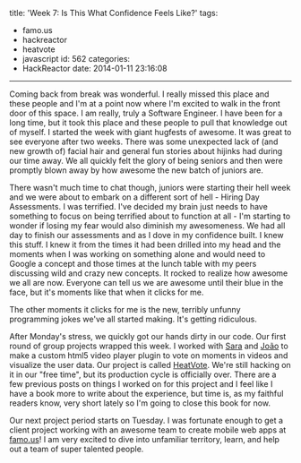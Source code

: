 title: 'Week 7: Is This What Confidence Feels Like?'
tags:
  - famo.us
  - hackreactor
  - heatvote
  - javascript
id: 562
categories:
  - HackReactor
date: 2014-01-11 23:16:08
---

Coming back from break was wonderful. I really missed this place and these people and I'm at a point now where I'm excited to walk in the front door of this space. I am really, truly a Software Engineer. I have been for a long time, but it took this place and these people to pull that knowledge out of myself. I started the week with giant hugfests of awesome. It was great to see everyone after two weeks. There was some unexpected lack of (and new growth of) facial hair and general fun stories about hijinks had during our time away. We all quickly felt the glory of being seniors and then were promptly blown away by how awesome the new batch of juniors are.

There wasn't much time to chat though, juniors were starting their hell week and we were about to embark on a different sort of hell - Hiring Day Assessments. I was terrified. I've decided my brain just needs to have something to focus on being terrified about to function at all - I'm starting to wonder if losing my fear would also diminish my awesomeness. We had all day to finish our assessments and as I dove in my confidence built. I knew this stuff. I knew it from the times it had been drilled into my head and the moments when I was working on something alone and would need to Google a concept and those times at the lunch table with my peers discussing wild and crazy new concepts. It rocked to realize how awesome we all are now. Everyone can tell us we are awesome until their blue in the face, but it's moments like that when it clicks for me.

The other moments it clicks for me is the new, terribly unfunny programming jokes we've all started making. It's getting ridiculous.

After Monday's stress, we quickly got our hands dirty in our code. Our first round of group projects wrapped this week. I worked with [Sara](http://sarabinns.com/) and [João](http://www.joaostein.com.br/) to make a custom html5 video player plugin to vote on moments in videos and visualize the user data. Our project is called [HeatVote](http://heatvote.com/). We're still hacking on it in our "free time", but its production cycle is officially over. There are a few previous posts on things I worked on for this project and I feel like I have a book more to write about the experience, but time is, as my faithful readers know, very short lately so I'm going to close this book for now.

Our next project period starts on Tuesday. I was fortunate enough to get a client project working with an awesome team to create mobile web apps at [famo.us](http://famo.us/)! I am very excited to dive into unfamiliar territory, learn, and help out a team of super talented people.